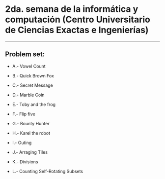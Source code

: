 # 2da. semana de la informática y computación (Centro Universitario de Ciencias Exactas e Ingenierías)
___

## Problem set:

* A.- Vowel Count

* B.- Quick Brown Fox

* C.- Secret Message

* D.- Marble Coin

* E.- Toby and the frog

* F.- Flip five

* G.- Bounty Hunter

* H.- Karel the robot

* I.- Outing

* J.- Arraging Tiles

* K.- Divisions

* L.- Counting Self-Rotating Subsets
